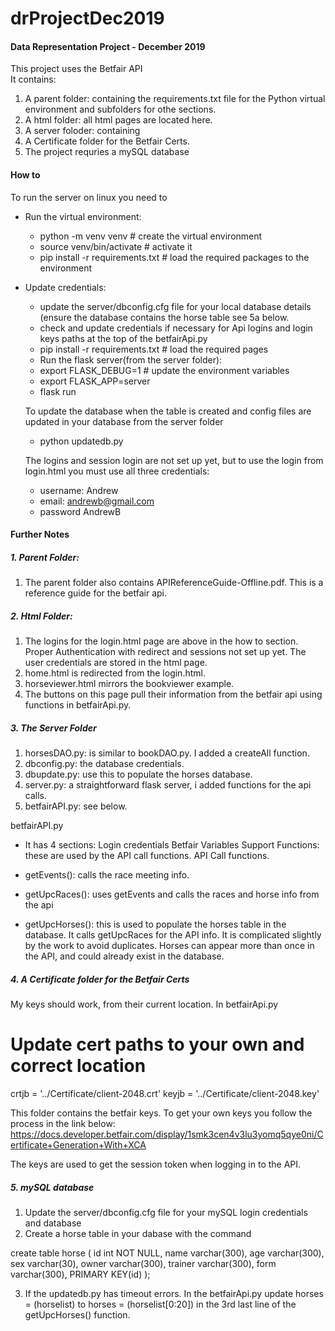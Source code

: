 # drProjectDec2019

#### Data Representation Project - December 2019


This project uses the Betfair API
<br>It contains:
  1. A parent folder: containing the requirements.txt file for the Python virtual environment and subfolders for othe sections.
  2. A html folder: all html pages are located here.
  3. A server foloder: containing
  4. A Certificate folder for the Betfair Certs.
  5. The project requries a mySQL database


#### How to
To run the server on linux you need to 
* Run the virtual environment:
  * python -m venv venv # create the virtual environment
  * source venv/bin/activate # activate it
  * pip install -r requirements.txt # load the required packages to the environment
* Update credentials:
  * update the server/dbconfig.cfg file for your local database details (ensure the database contains the horse table see 5a below.
  * check and update credentials if necessary for Api logins and login keys paths at the top of the betfairApi.py
  * pip install -r requirements.txt # load the required pages
  * Run the flask server(from the server folder):
  * export FLASK_DEBUG=1 # update the environment variables
  * export FLASK_APP=server 
  * flask run
  
  To update the database when the table is created and config files are updated in your database from the server folder
   * python updatedb.py
  
  The logins and session login are not set up yet, but to use the login from login.html you must use all three credentials:
  * username:   Andrew 
  * email:      andrewb@gmail.com
  * password    AndrewB


#### Further Notes

##### 1. Parent Folder:
  1.  The parent folder also contains APIReferenceGuide-Offline.pdf. This is a reference guide for the betfair api.

##### 2. Html Folder:
  1. The logins for the login.html page are above in the how to section. Proper Authentication with redirect and sessions not set up yet. The user credentials are stored in the html page.
  2. home.html is redirected from the login.html.
  3. horseviewer.html mirrors the bookviewer example.
  4. The buttons on this page pull their information from the betfair api using functions in  betfairApi.py.
 

##### 3. The Server Folder
  1.  horsesDAO.py: is similar to bookDAO.py. I added a createAll function. 
  2.  dbconfig.py: the database credentials.
  3.  dbupdate.py:  use this to populate the horses database.
  4.  server.py:  a straightforward flask server, i added functions for the api calls.
  5.  betfairAPI.py: see below.
  
 betfairAPI.py
 * It has 4 sections:
          Login credentials
          Betfair Variables
          Support Functions: these are used by the API call functions.
          API Call functions.
          
 * getEvents(): calls the race meeting info.
 * getUpcRaces(): uses getEvents and calls the races and horse info from the api
 * getUpcHorses(): this is used to populate the horses table in the database. It calls getUpcRaces for the API info. It is complicated slightly by the work to avoid duplicates. Horses can appear more than once in the API, and could already exist in the database.
    
 ##### 4. A Certificate folder for the Betfair Certs
My keys should work, from their current location. 
In betfairApi.py
# Update cert paths to your own and correct location
crtjb = '../Certificate/client-2048.crt'
keyjb = '../Certificate/client-2048.key'

This folder contains the betfair keys. To get your own keys you follow the process in the link below:
https://docs.developer.betfair.com/display/1smk3cen4v3lu3yomq5qye0ni/Certificate+Generation+With+XCA

The keys are used to get the session token when logging in to the API.

  
  
  ##### 5.  mySQL database
  1.  Update the server/dbconfig.cfg file for your mySQL login credentials and database
  2.  Create a horse table in your dabase with the command
      
  create table horse ( id int NOT NULL, name varchar(300), age varchar(300), sex varchar(30), owner varchar(300), trainer varchar(300), form varchar(300), PRIMARY KEY(id) );
  
  3. If the updatedb.py has timeout errors. In the betfairApi.py update 
  horses = (horselist)  to horses = (horselist[0:20]) in the 3rd last line of the getUpcHorses() function.
 
